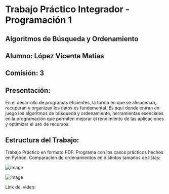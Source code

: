 # Trabajo Práctico Integrador - Programación 1
## Algoritmos de Búsqueda y Ordenamiento

## Alumno: López Vicente Matias
## Comisión: 3

## Presentación:
En el desarrollo de programas eficientes, la forma en que se almacenan, recuperan y organizan los datos es fundamental. Es aquí donde entran en juego los algoritmos de búsqueda y ordenamiento, herramientas esenciales en la programación que permiten mejorar el rendimiento de las aplicaciones y optimizar el uso de recursos.

## Estructura del Trabajo:

Trabajo Práctico en formato PDF.
Programa con los casos prácticos hechos en Python.
Comparación de ordenamientos en distintos tamaños de listas:

![image](https://github.com/user-attachments/assets/37600cbd-3072-4062-9f5c-c36af29489a0)

![image](https://github.com/user-attachments/assets/16006aa9-ef68-4398-be7d-a3ea1343e3dd)

Link del video: 
